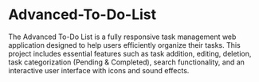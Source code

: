 # Advanced-To-Do-List
The Advanced To-Do List is a fully responsive task management web application designed to help users efficiently organize their tasks. This project includes essential features such as task addition, editing, deletion, task categorization (Pending &amp; Completed), search functionality, and an interactive user interface with icons and sound effects.
